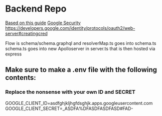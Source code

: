 # Backend Repo

[Based on this guide](https://medium.com/@th.guibert/basic-apollo-express-graphql-api-with-typescript-2ee021dea2c)
[Google Security](https://developers.google.com/identity/sign-in/web/backend-auth) https://developers.google.com/identity/protocols/oauth2/web-server#creatingcred

Flow is schema/schema.graphql and resolverMap.ts goes into schema.ts
schema.ts goes into new Apolloserver in server.ts that is then hosted via express

## Make sure to make a .env file with the following contents:

### Replace the nonsense with your own ID and SECRET

GOOGLE_CLIENT_ID=asdfghjkljhgfdsghjk.apps.googleusercontent.com
GOOGLE_CLIENT_SECRET=\_ASDFA%DFASDFASDFASD#FAD-
